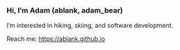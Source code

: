 ### Hi, I’m Adam (ablank, adam_bear)
I’m interested in hiking, skiing, and software development.

Reach me: https://ablank.github.io
